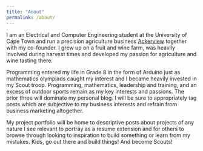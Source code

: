 ```yaml
---
title: "About"
permalink: /about/
---
```


I am an Electrical and Computer Engineering student at the University of Cape Town and run a precision agriculture business [Ackerview](https://ackerview.com) together with my co-founder. I grew up on a fruit and wine farm, was heavily involved during harvest times and developed my passion for agriculture and wine tasting there.

Programming entered my life in Grade 8 in the form of Arduino just as mathematics olympiads caught my interest and I became heavily invested in my Scout troop. Programming, mathematics, leadership and training, and an excess of outdoor sports remain as my key interests and passions. The prior three will dominate my personal blog. I will be sure to appropriately tag posts which are subjective to my business interests and refrain from business marketing altogether.

My project portfolio will be home to descriptive posts about projects of any nature I see relevant to portray as a resume extension and for others to browse through looking to inspiration to build something or learn from my mistakes. Kids, go out there and build things! And become Scouts!
